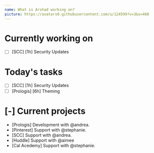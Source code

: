```yaml
---
name: What is Arshad working on?
picture: https://avatars0.githubusercontent.com/u/124599?v=3&s=460
---
```


# Currently working on

* [ ] [SCC] [1h] Security Updates

# Today's tasks

* [ ] [SCC] [1h] Security Updates
* [ ] [Prologis] [6h] Theming

# [-] Current projects

* [Prologis] Development with @andrea.
* [Pinterest] Support with @stephanie.
* [SCC] Support with @andrea.
* [Huddle] Support with @aimee
* [Cal Acedemy] Support with @stephanie.
